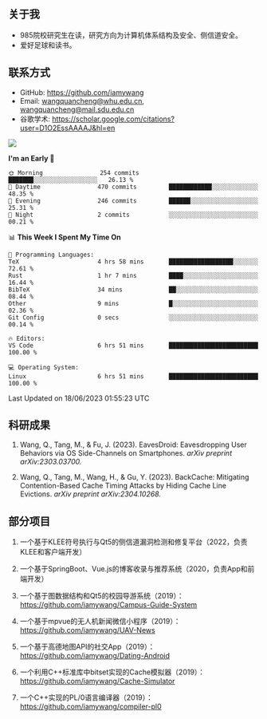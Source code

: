 ## 关于我

- 985院校研究生在读，研究方向为计算机体系结构及安全、侧信道安全。
- 爱好足球和读书。

## 联系方式

- GitHub: https://github.com/iamywang
- Email: wangquancheng@whu.edu.cn, wangquancheng@mail.sdu.edu.cn
- 谷歌学术: https://scholar.google.com/citations?user=D1O2EssAAAAJ&hl=en

![](https://github-readme-stats.vercel.app/api?username=iamywang&theme=buefy&count_private=true&show_icons=true&hide_border=true&hide_title=true)

<!--START_SECTION:waka-->
**I'm an Early 🐤** 

```text
🌞 Morning                254 commits         ███████░░░░░░░░░░░░░░░░░░   26.13 % 
🌆 Daytime                470 commits         ████████████░░░░░░░░░░░░░   48.35 % 
🌃 Evening                246 commits         ██████░░░░░░░░░░░░░░░░░░░   25.31 % 
🌙 Night                  2 commits           ░░░░░░░░░░░░░░░░░░░░░░░░░   00.21 % 
```


📊 **This Week I Spent My Time On** 

```text
💬 Programming Languages: 
TeX                      4 hrs 58 mins       ██████████████████░░░░░░░   72.61 % 
Rust                     1 hr 7 mins         ████░░░░░░░░░░░░░░░░░░░░░   16.44 % 
BibTeX                   34 mins             ██░░░░░░░░░░░░░░░░░░░░░░░   08.44 % 
Other                    9 mins              █░░░░░░░░░░░░░░░░░░░░░░░░   02.36 % 
Git Config               0 secs              ░░░░░░░░░░░░░░░░░░░░░░░░░   00.14 % 

🔥 Editors: 
VS Code                  6 hrs 51 mins       █████████████████████████   100.00 % 

💻 Operating System: 
Linux                    6 hrs 51 mins       █████████████████████████   100.00 % 
```


 Last Updated on 18/06/2023 01:55:23 UTC
<!--END_SECTION:waka-->

## 科研成果

1. Wang, Q., Tang, M., & Fu, J. (2023). EavesDroid: Eavesdropping User Behaviors via OS Side-Channels on Smartphones. *arXiv preprint arXiv:2303.03700.*

2. Wang, Q., Tang, M., Wang, H., & Gu, Y. (2023). BackCache: Mitigating Contention-Based Cache Timing Attacks by Hiding Cache Line Evictions. *arXiv preprint arXiv:2304.10268.*

## 部分项目

1. 一个基于KLEE符号执行与Qt5的侧信道漏洞检测和修复平台（2022，负责KLEE和客户端开发）

2. 一个基于SpringBoot、Vue.js的博客收录与推荐系统（2020，负责App和前端开发）

3. 一个基于图数据结构和Qt5的校园导游系统（2019）：https://github.com/iamywang/Campus-Guide-System

4. 一个基于mpvue的无人机新闻微信小程序（2019）：https://github.com/iamywang/UAV-News

5. 一个基于高德地图API的社交App（2019）：https://github.com/iamywang/Dating-Android

6. 一个利用C++标准库中bitset实现的Cache模拟器（2019）：https://github.com/iamywang/Cache-Simulator

7. 一个C++实现的PL/0语言编译器（2019）：https://github.com/iamywang/compiler-pl0
